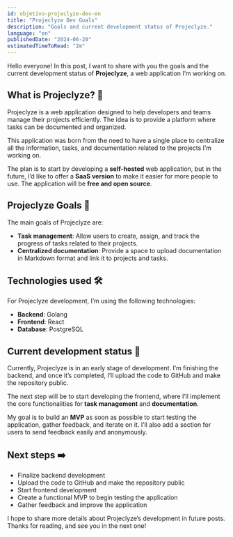```yaml
---
id: objetivo-projeclyze-dev-en
title: "Projeclyze Dev Goals"
description: "Goals and current development status of Projeclyze."
language: "en"
publishedDate: "2024-06-20"
estimatedTimeToRead: "2m"
---
```


Hello everyone! In this post, I want to share with you the goals and the current development status of **Projeclyze**, a web application I’m working on.

## What is Projeclyze? 👋
Projeclyze is a web application designed to help developers and teams manage their projects efficiently.
The idea is to provide a platform where tasks can be documented and organized.

This application was born from the need to have a single place to centralize all the information, tasks, and documentation related to the projects I’m working on.

The plan is to start by developing a **self-hosted** web application, but in the future, I’d like to offer a **SaaS version** to make it easier for more people to use. The application will be **free and open source**.

## Projeclyze Goals 🎯
The main goals of Projeclyze are:
- **Task management**: Allow users to create, assign, and track the progress of tasks related to their projects.
- **Centralized documentation**: Provide a space to upload documentation in Markdown format and link it to projects and tasks.

## Technologies used 🛠️
For Projeclyze development, I’m using the following technologies:
- **Backend**: Golang
- **Frontend**: React
- **Database**: PostgreSQL

## Current development status 🚧
Currently, Projeclyze is in an early stage of development. I’m finishing the backend, and once it’s completed, I’ll upload the code to GitHub and make the repository public.

The next step will be to start developing the frontend, where I’ll implement the core functionalities for **task management** and **documentation**.

My goal is to build an **MVP** as soon as possible to start testing the application, gather feedback, and iterate on it. I’ll also add a section for users to send feedback easily and anonymously.

## Next steps ➡️
- Finalize backend development
- Upload the code to GitHub and make the repository public
- Start frontend development
- Create a functional MVP to begin testing the application
- Gather feedback and improve the application

I hope to share more details about Projeclyze’s development in future posts. Thanks for reading, and see you in the next one!
